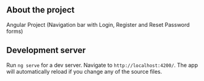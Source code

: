 ## About the project

Angular Project (Navigation bar with Login, Register and Reset Password forms)
## Development server

Run `ng serve` for a dev server. Navigate to `http://localhost:4200/`. The app will automatically reload if you change any of the source files.
